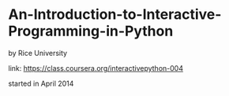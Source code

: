 An-Introduction-to-Interactive-Programming-in-Python
====================================================
by Rice University 

link: https://class.coursera.org/interactivepython-004 

started in April 2014
